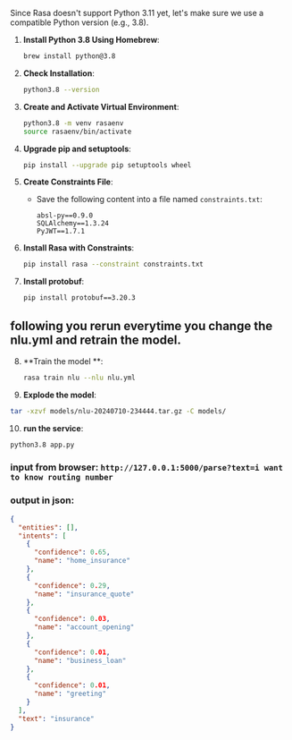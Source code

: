 Since Rasa doesn't support Python 3.11 yet, let's make sure we use a compatible Python version (e.g., 3.8).


1. **Install Python 3.8 Using Homebrew**:
   ```bash
   brew install python@3.8
   ```

2. **Check Installation**:
   ```bash
   python3.8 --version
   ```

3. **Create and Activate Virtual Environment**:
   ```bash
   python3.8 -m venv rasaenv
   source rasaenv/bin/activate
   ```

4. **Upgrade pip and setuptools**:
   ```bash
   pip install --upgrade pip setuptools wheel
   ```

5. **Create Constraints File**:
   - Save the following content into a file named `constraints.txt`:
     ```plaintext
     absl-py==0.9.0
     SQLAlchemy==1.3.24
     PyJWT==1.7.1
     ```

6. **Install Rasa with Constraints**:
   ```bash
   pip install rasa --constraint constraints.txt
   ```

7. **Install protobuf**:
   ```bash
   pip install protobuf==3.20.3
   ```

## following you rerun everytime you change the nlu.yml and retrain the model.

8. **Train the model **:
   ```bash
   rasa train nlu --nlu nlu.yml
   ```

9. **Explode the model**:
```bash
tar -xzvf models/nlu-20240710-234444.tar.gz -C models/
```

10. **run the service**:
```bash
python3.8 app.py
```

### input from browser: `http://127.0.0.1:5000/parse?text=i want to know routing number`
### output in json:
```json
{
  "entities": [],
  "intents": [
    {
      "confidence": 0.65,
      "name": "home_insurance"
    },
    {
      "confidence": 0.29,
      "name": "insurance_quote"
    },
    {
      "confidence": 0.03,
      "name": "account_opening"
    },
    {
      "confidence": 0.01,
      "name": "business_loan"
    },
    {
      "confidence": 0.01,
      "name": "greeting"
    }
  ],
  "text": "insurance"
}

```
